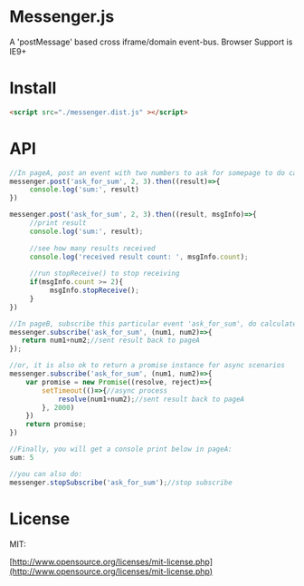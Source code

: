 # Messenger.js

A 'postMessage' based cross iframe/domain event-bus.
Browser Support is IE9+

# Install

```html
<script src="./messenger.dist.js" ></script>
```

# API

```javascript
//In pageA, post an event with two numbers to ask for somepage to do calculate
messenger.post('ask_for_sum', 2, 3).then((result)=>{
     console.log('sum:', result)
})

messenger.post('ask_for_sum', 2, 3).then((result, msgInfo)=>{    
     //print result     
     console.log('sum:', result);
     
     //see how many results received   
     console.log('received result count: ', msgInfo.count);  
     
     //run stopReceive() to stop receiving
     if(msgInfo.count >= 2){
          msgInfo.stopReceive();
     }
})

```

```javascript
//In pageB, subscribe this particular event 'ask_for_sum', do calculate and return result back:
messenger.subscribe('ask_for_sum', (num1, num2)=>{
   return num1+num2;//sent result back to pageA
});

//or, it is also ok to return a promise instance for async scenarios
messenger.subscribe('ask_for_sum', (num1, num2)=>{
    var promise = new Promise((resolve, reject)=>{
        setTimeout(()=>{//async process
            resolve(num1+num2);//sent result back to pageA
        }, 2000)
    })
    return promise;
})

```

```javascript
//Finally, you will get a console print below in pageA:
sum: 5

```

```javascript
//you can also do:
messenger.stopSubscribe('ask_for_sum');//stop subscribe

```

# License

MIT: 

[http://www.opensource.org/licenses/mit-license.php](http://www.opensource.org/licenses/mit-license.php)

